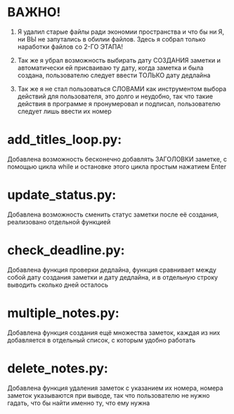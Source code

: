 # ВАЖНО!
1. Я удалил старые файлы ради экономии пространства и что бы ни Я, ни ВЫ не запутались в обилии файлов. Здесь я собрал только наработки файлов со 2-ГО ЭТАПА!

2. Так же я убрал возможность выбирать дату СОЗДАНИЯ заметки и автоматически ей присваиваю ту дату, когда заметка и была создана, пользователю следует ввести ТОЛЬКО дату дедлайна

3. Так же я не стал пользоваться СЛОВАМИ как инструментом выбора действий для пользователя, это долго и неудобно, так что такие действия в программе я пронумеровал и подписал, пользователю следует лишь ввести их номер


# add_titles_loop.py:
Добавлена возможность бесконечно добавлять ЗАГОЛОВКИ заметке, с помощью цикла while и остановке этого цикла простым нажатием Enter

# update_status.py:
Добавлена возможность сменить статус заметки после её создания, реализовано отдельной функцией

# check_deadline.py:
Добавлена функция проверки дедлайна, функция сравнивает между собой дату создания заметки и дату дедлайна, и в отдельную строку выводить сколько дней осталось

# multiple_notes.py:
Добавлена функция создания ещё множества заметок, каждая из них добавляется в отдельный список, с которым удобно работать

# delete_notes.py:
Добавлена функция удаления заметок с указанием их номера, номера заметок указываются при выводе, так что пользователю не нужно гадать, что бы найти именно ту, что ему нужна
